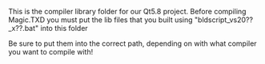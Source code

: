 This is the compiler library folder for our Qt5.8 project.
Before compiling Magic.TXD you must put the lib files that you built using "bldscript_vs20??_x??.bat" into this folder

Be sure to put them into the correct path, depending on with what compiler you want to compile with!